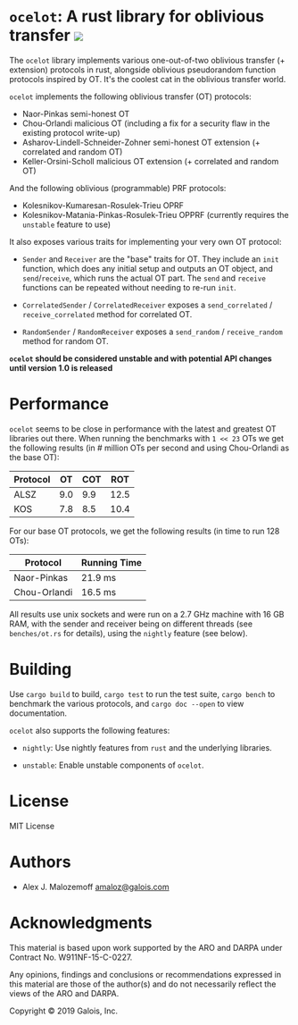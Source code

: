 # `ocelot`: A rust library for oblivious transfer [![](https://travis-ci.org/amaloz/ocelot.svg?branch=master)](https://travis-ci.org/amaloz/ocelot)

The `ocelot` library implements various one-out-of-two oblivious transfer (+
extension) protocols in rust, alongside oblivious pseudorandom function
protocols inspired by OT. It's the coolest cat in the oblivious transfer world.

`ocelot` implements the following oblivious transfer (OT) protocols:

* Naor-Pinkas semi-honest OT
* Chou-Orlandi malicious OT (including a fix for a security flaw in the existing protocol write-up)
* Asharov-Lindell-Schneider-Zohner semi-honest OT extension (+ correlated and random OT)
* Keller-Orsini-Scholl malicious OT extension (+ correlated and random OT)

And the following oblivious (programmable) PRF protocols:

* Kolesnikov-Kumaresan-Rosulek-Trieu OPRF
* Kolesnikov-Matania-Pinkas-Rosulek-Trieu OPPRF (currently requires the `unstable` feature to use)

It also exposes various traits for implementing your very own OT protocol:

* `Sender` and `Receiver` are the "base" traits for OT. They include an `init`
  function, which does any initial setup and outputs an OT object, and
  `send`/`receive`, which runs the actual OT part. The `send` and `receive`
  functions can be repeated without needing to re-run `init`.

* `CorrelatedSender` / `CorrelatedReceiver` exposes a `send_correlated` /
  `receive_correlated` method for correlated OT.

* `RandomSender` / `RandomReceiver` exposes a `send_random` / `receive_random`
  method for random OT.

**`ocelot` should be considered unstable and with potential API changes until
version 1.0 is released**

# Performance

`ocelot` seems to be close in performance with the latest and greatest OT
libraries out there. When running the benchmarks with `1 << 23` OTs we get the
following results (in # million OTs per second and using Chou-Orlandi as the
base OT):

| Protocol |  OT | COT |  ROT |
|----------|-----|-----|------|
| ALSZ     | 9.0 | 9.9 | 12.5 |
| KOS      | 7.8 | 8.5 | 10.4 |

For our base OT protocols, we get the following results (in time to run 128
OTs):

| Protocol     | Running Time |
|--------------|--------------|
| Naor-Pinkas  | 21.9 ms      |
| Chou-Orlandi | 16.5 ms      |

All results use unix sockets and were run on a 2.7 GHz machine with 16 GB RAM,
with the sender and receiver being on different threads (see `benches/ot.rs` for
details), using the `nightly` feature (see below).

# Building

Use `cargo build` to build, `cargo test` to run the test suite, `cargo bench` to
benchmark the various protocols, and `cargo doc --open` to view documentation.

`ocelot` also supports the following features:

* `nightly`: Use nightly features from `rust` and the underlying libraries.

* `unstable`: Enable unstable components of `ocelot`.

# License

MIT License

# Authors

- Alex J. Malozemoff <amaloz@galois.com>

# Acknowledgments

This material is based upon work supported by the ARO and DARPA under Contract
No. W911NF-15-C-0227.

Any opinions, findings and conclusions or recommendations expressed in this
material are those of the author(s) and do not necessarily reflect the views of
the ARO and DARPA.

Copyright © 2019 Galois, Inc.
